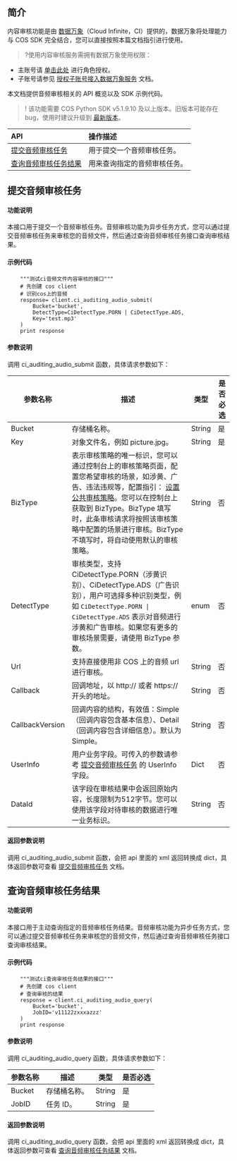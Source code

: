 ## 简介
内容审核功能是由 [数据万象](https://www.tencentcloud.com/document/product/1045)（Cloud Infinite，CI）提供的，数据万象将处理能力与 COS SDK 完全结合，您可以直接按照本篇文档指引进行使用。

>?使用内容审核服务需拥有数据万象使用权限：
- 主账号请 [单击此处](https://console.cloud.tencent.com/cam/role/grant?roleName=CI_QCSRole&policyName=QcloudCOSDataFullControl,QcloudAccessForCIRole,QcloudPartAccessForCIRole&principal=eyJzZXJ2aWNlIjoiY2kucWNsb3VkLmNvbSJ9&serviceType=%E6%95%B0%E6%8D%AE%E4%B8%87%E8%B1%A1&s_url=https%3A%2F%2Fconsole.cloud.tencent.com%2Fci) 进行角色授权。
- 子账号请参见 [授权子账号接入数据万象服务](https://intl.cloud.tencent.com/document/product/1045/33450) 文档。

本文档提供音频审核相关的 API 概览以及 SDK 示例代码。

>! 该功能需要 COS Python SDK v5.1.9.10 及以上版本。旧版本可能存在 bug，使用时建议升级到 [最新版本](https://github.com/tencentyun/cos-python-sdk-v5/releases)。
>

| API                                                          | 操作描述                   |
| :----------------------------------------------------------- | :------------------------- |
| [提交音频审核任务](https://intl.cloud.tencent.com/document/product/436/48262) | 用于提交一个音频审核任务。   |
| [查询音频审核任务结果](https://intl.cloud.tencent.com/document/product/436/48263) | 用来查询指定的音频审核任务。 |


## 提交音频审核任务

#### 功能说明

本接口用于提交一个音频审核任务。音频审核功能为异步任务方式，您可以通过提交音频审核任务来审核您的音频文件，然后通过查询音频审核任务接口查询审核结果。

#### 示例代码

```shell
    """测试ci音频文件内容审核的接口"""
    # 先创建 cos client
    # 识别cos上的音频
	response= client.ci_auditing_audio_submit(
		Bucket='bucket',
		DetectType=CiDetectType.PORN | CiDetectType.ADS,
		Key='test.mp3'
	)
	print response
```

#### 参数说明

调用 ci_auditing_audio_submit 函数，具体请求参数如下：

| 参数名称  | 描述                                                         | 类型   | 是否必选 |
| --------- | ------------------------------------------------------------ | ------ | -------- |
| Bucket | 存储桶名称。                                 | String  | 是       |
| Key | 对象文件名，例如 picture.jpg。                                 | String  | 是       |
| BizType | 表示审核策略的唯一标识，您可以通过控制台上的审核策略页面，配置您希望审核的场景，如涉黄、广告、违法违规等，配置指引： [设置公共审核策略](https://intl.cloud.tencent.com/document/product/436/52095)。您可以在控制台上获取到 BizType。BizType 填写时，此条审核请求将按照该审核策略中配置的场景进行审核。BizType 不填写时，将自动使用默认的审核策略。 | String  | 否       |
| DetectType      | 审核类型，支持 CiDetectType.PORN（涉黄识别）、CiDetectType.ADS（广告识别），用户可选择多种识别类型，例如 `CiDetectType.PORN \| CiDetectType.ADS` 表示对音频进行涉黄和广告审核。如果您有更多的审核场景需要，请使用 BizType 参数。 | enum | 否  
| Url | 支持直接使用非 COS 上的音频 url 进行审核。                                 | String  | 否       |
| Callback | 回调地址，以 http:// 或者 https:// 开头的地址。    | String  | 否       |
| CallbackVersion | 回调内容的结构，有效值：Simple（回调内容包含基本信息）、Detail（回调内容包含详细信息）。默认为 Simple。                           | String  | 否       |
| UserInfo | 用户业务字段。可传入的参数请参考 [提交音频审核任务](https://intl.cloud.tencent.com/document/product/436/48262) 的 UserInfo 字段。                               | Dict  | 否       |
| DataId | 该字段在审核结果中会返回原始内容，长度限制为512字节。您可以使用该字段对待审核的数据进行唯一业务标识。                                 | String  | 否       |

#### 返回参数说明

调用 ci_auditing_audio_submit 函数，会把 api 里面的 xml 返回转换成 dict，具体返回参数可查看 [提交音频审核任务](https://intl.cloud.tencent.com/document/product/436/48262) 文档。

## 查询音频审核任务结果

#### 功能说明

本接口用于主动查询指定的音频审核任务结果。音频审核功能为异步任务方式，您可以通过提交音频审核任务来审核您的音频文件，然后通过查询音频审核任务接口查询审核结果。

#### 示例代码

```shell
    """测试ci查询审核任务结果的接口"""
    # 先创建 cos client
    # 查询审核的结果
	response = client.ci_auditing_audio_query(
		Bucket='bucket',
		JobID='v11122zxxxazzz'
	)
	print response
```

#### 参数说明

调用 ci_auditing_audio_query 函数，具体请求参数如下：

| 参数名称  | 描述                                                         | 类型   | 是否必选 |
| --------- | ------------------------------------------------------------ | ------ | -------- |
| Bucket | 存储桶名称。                                 | String  | 是       |
| JobID | 任务 ID。                                | String  | 是       |

#### 返回参数说明

调用 ci_auditing_audio_query 函数，会把 api 里面的 xml 返回转换成 dict，具体返回参数可查看 [查询音频审核任务结果](https://intl.cloud.tencent.com/document/product/436/48263) 文档。


